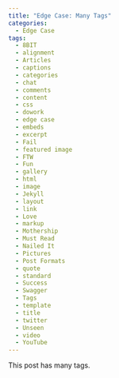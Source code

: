 ```yaml
---
title: "Edge Case: Many Tags"
categories:
  - Edge Case
tags:
  - 8BIT
  - alignment
  - Articles
  - captions
  - categories
  - chat
  - comments
  - content
  - css
  - dowork
  - edge case
  - embeds
  - excerpt
  - Fail
  - featured image
  - FTW
  - Fun
  - gallery
  - html
  - image
  - Jekyll
  - layout
  - link
  - Love
  - markup
  - Mothership
  - Must Read
  - Nailed It
  - Pictures
  - Post Formats
  - quote
  - standard
  - Success
  - Swagger
  - Tags
  - template
  - title
  - twitter
  - Unseen
  - video
  - YouTube
---
```


This post has many tags.